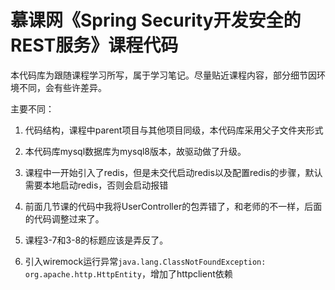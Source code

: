 # 慕课网《Spring Security开发安全的REST服务》课程代码

本代码库为跟随课程学习所写，属于学习笔记。尽量贴近课程内容，部分细节因环境不同，会有些许差异。

主要不同：

1. 代码结构，课程中parent项目与其他项目同级，本代码库采用父子文件夹形式

2. 本代码库mysql数据库为mysql8版本，故驱动做了升级。

3. 课程中一开始引入了redis，但是未交代启动redis以及配置redis的步骤，默认需要本地启动redis，否则会启动报错

4. 前面几节课的代码中我将UserController的包弄错了，和老师的不一样，后面的代码调整过来了。

5. 课程3-7和3-8的标题应该是弄反了。 

6. 引入wiremock运行异常```java.lang.ClassNotFoundException: org.apache.http.HttpEntity```，增加了httpclient依赖